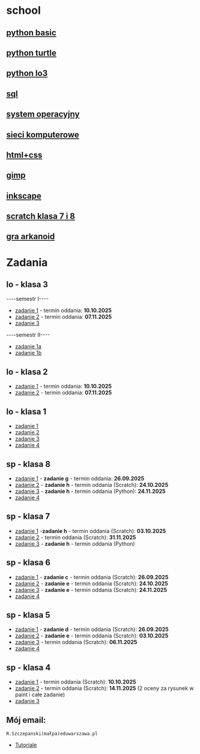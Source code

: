 # school

## [python basic](https://github.com/cmsrs/school/blob/main/python/basic/basic_b.py)

## [python turtle](https://github.com/cmsrs/school/tree/main/python/turtle)

## [python lo3](https://github.com/cmsrs/school/blob/main/python/lo/README.md)

## [sql](https://github.com/cmsrs/school/tree/main/sql)

## [system operacyjny](https://github.com/cmsrs/school/blob/main/os/README.md)

## [sieci komputerowe](https://github.com/cmsrs/school/blob/main/networking/README.md)

## [html+css](https://github.com/cmsrs/school/tree/main/html_and_css)

## [gimp](https://github.com/cmsrs/school/tree/main/gimp)

## [inkscape](https://github.com/cmsrs/school/tree/main/inkscape)

## [scratch klasa 7 i 8](https://github.com/cmsrs/school/blob/main/scratch/7a/README.md)

## [gra arkanoid](https://github.com/cmsrs/arkanoid/blob/main/arkanoid.html)

# Zadania

## lo - klasa 3

----semestr I----
- [zadanie 1](https://github.com/cmsrs/school/blob/main/python/lo/task1/README.md) - termin oddania: **10.10.2025**
- [zadanie 2](https://github.com/cmsrs/school/blob/main/python/sort/README.md) - termin oddania: **07.11.2025**
- [zadanie 3](https://github.com/cmsrs/school/blob/main/inkscape/infographic/README.md)

----semestr II----
- [zadanie 1a](https://github.com/cmsrs/school/blob/main/html_and_css/README.md)
- [zadanie 1b](https://github.com/cmsrs/school/blob/main/html_and_css/publishing_online/README.md)


## lo - klasa 2

- [zadanie 1](https://github.com/cmsrs/school/blob/main/python/lo/task1/README.md) - termin oddania: **10.10.2025**
- [zadanie 2](https://github.com/cmsrs/school/blob/main/python/sort/README.md) - termin oddania: **07.11.2025**

## lo - klasa 1

- [zadanie 1](https://github.com/cmsrs/school/blob/main/gimp/scaling_cropping/README.md)
- [zadanie 2](https://github.com/cmsrs/school/blob/main/gimp/README.md#zadanie-fotomonta%C5%BC-w-gimp)
- [zadanie 3](https://github.com/cmsrs/school/blob/main/inkscape/README.md#zadanie--tworzenie-logo-na-podstawie-inicja%C5%82%C3%B3w-klasy-i-p%C5%82ci)
- [zadanie 4](https://github.com/cmsrs/school/blob/main/inkscape/infographic/README.md)

## sp - klasa 8

- [zadanie 1](https://github.com/cmsrs/school/blob/main/scratch/7a/README.md#zadanie-g) - **zadanie g** - termin oddania: **26.09.2025**
- [zadanie 2](https://github.com/cmsrs/school/blob/main/scratch/7a/README.md#zadanie-h) - **zadanie h** - termin oddania (Scratch): **24.10.2025**
- [zadanie 3](https://github.com/cmsrs/school/blob/main/scratch/7a/README.md#zadanie-h) - **zadanie h** - termin oddania (Python): **24.11.2025**
- [zadanie 4](https://github.com/cmsrs/school/blob/main/python/sort/README.md)

## sp - klasa 7

- [zadanie 1](https://github.com/cmsrs/school/blob/main/scratch/7a/README.md#zadanie-h) -**zadanie h** - termin oddania (Scratch): **03.10.2025**
- [zadanie 2](https://github.com/cmsrs/school/blob/main/scratch/7a/funkcja/README.md) - termin oddania (Scratch): **31.11.2025**
- [zadanie 3](https://github.com/cmsrs/school/blob/main/scratch/7a/README.md#zadanie-h) - **zadanie h** - termin oddania (Python)

## sp - klasa 6

- [zadanie 1](https://github.com/cmsrs/school/blob/main/scratch/6a/README.md#zadanie-c) - **zadanie c** - termin oddania (Scratch): **26.09.2025**
- [zadanie 2](https://github.com/cmsrs/school/blob/main/scratch/7a/README.md#zadanie-e) - **zadanie e** - termin oddania (Scratch):  **24.10.2025**
- [zadanie 3](https://github.com/cmsrs/school/blob/main/scratch/7a/README.md#zadanie-h) - **zadanie e** - termin oddania (Scratch): **24.11.2025**
- [zadanie 4](https://github.com/cmsrs/school/blob/main/basic/6a/README.md)

## sp - klasa 5

- [zadanie 1](https://github.com/cmsrs/school/blob/main/scratch/5a/README.md#zadanie-d) - **zadanie d** - termin oddania (Scratch): **26.09.2025**
- [zadanie 2](https://github.com/cmsrs/school/blob/main/scratch/5a/README.md#zadanie-e) - **zadanie e** - termin oddania (Scratch): **03.10.2025**
- [zadanie 3](https://github.com/cmsrs/school/tree/main/scratch/5b#zadanie) - termin oddania (Scratch): **06.11.2025**
- [zadanie 4](https://github.com/cmsrs/school/blob/main/basic/5a/README.md)

## sp - klasa 4

- [zadanie 1](https://github.com/cmsrs/school/blob/main/basic/4a/README.md) - termin oddania (Scratch): **10.10.2025**
- [zadanie 2](https://github.com/cmsrs/school/blob/main/basic/4b/README.md) - termin oddania (Scratch): **14.11.2025** (2 oceny za rysunek w paint i całe zadanie)
- [zadanie 3](https://github.com/cmsrs/school/tree/main/scratch/4a)


## Mój email:

```
R.Szczepanski(małpa)eduwarszawa.pl
```

- [Tutoriale](https://github.com/cmsrs/school/blob/main/tutorials/README.md)